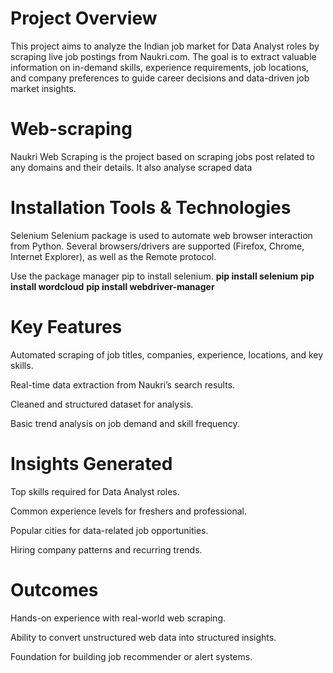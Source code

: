 # Project Overview
This project aims to analyze the Indian job market for Data Analyst roles by scraping live job postings from Naukri.com. The goal is to extract valuable information on in-demand skills, experience requirements, job locations, and company preferences to guide career decisions and data-driven job market insights.
# Web-scraping
Naukri Web Scraping is the project based on scraping jobs post related to any domains and their details. It also analyse scraped data
# Installation Tools & Technologies
Selenium
Selenium package is used to automate web browser interaction from Python. Several browsers/drivers are supported (Firefox, Chrome, Internet Explorer), as well as the Remote protocol.

Use the package manager pip to install selenium.
**pip install selenium**
**pip install wordcloud**
**pip install webdriver-manager**
# Key Features
Automated scraping of job titles, companies, experience, locations, and key skills.

Real-time data extraction from Naukri’s search results.

Cleaned and structured dataset for analysis.

Basic trend analysis on job demand and skill frequency.
# Insights Generated
Top skills required for Data Analyst roles.

Common experience levels for freshers and professional.

Popular cities for data-related job opportunities.

Hiring company patterns and recurring trends.


# Outcomes
Hands-on experience with real-world web scraping.

Ability to convert unstructured web data into structured insights.

Foundation for building job recommender or alert systems.





